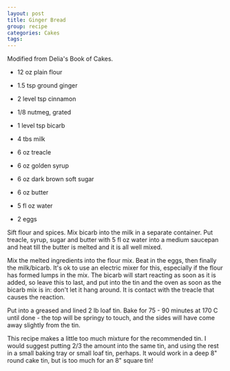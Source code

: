 ```yaml
---
layout: post
title: Ginger Bread
group: recipe
categories: Cakes
tags: 
---
```

Modified from Delia's Book of Cakes.

- 12 oz plain flour
- 1\.5 tsp ground ginger
- 2 level tsp cinnamon
- 1/8 nutmeg, grated

- 1 level tsp bicarb
- 4 tbs milk

- 6 oz treacle
- 6 oz golden syrup
- 6 oz dark brown soft sugar
- 6 oz butter
- 5 fl oz water

- 2 eggs

Sift flour and spices.  Mix bicarb into the milk in a separate container.  Put treacle, syrup, sugar and butter with 5 fl oz water into a medium saucepan and heat till the butter is melted and it is all well mixed.

Mix the melted ingredients into the flour mix.  Beat in the eggs, then finally the milk/bicarb.  It's ok to use an electric mixer for this, especially if the flour has formed lumps in the mix.  The bicarb will start reacting as soon as it is added, so leave this to last, and put into the tin and the oven as soon as the bicarb mix is in: don't let it hang around.  It is  contact with the treacle that causes the reaction.

Put into a greased and lined 2 lb loaf tin.  Bake for 75 - 90 minutes at 170 C until done - the top will be springy to touch, and the sides will have come away slightly from the tin.

This recipe makes a little too much mixture for the recommended tin.  I would suggest putting 2/3 the amount into the same tin, and using the rest in a small baking tray or small loaf tin, perhaps.  It would work in a deep 8" round cake tin, but is too much for an 8" square tin!